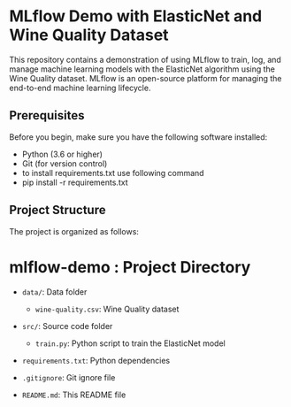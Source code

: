 # MLflow Demo with ElasticNet and Wine Quality Dataset

This repository contains a demonstration of using MLflow to train, log, and manage machine learning models with the ElasticNet algorithm using the Wine Quality dataset. MLflow is an open-source platform for managing the end-to-end machine learning lifecycle.

## Prerequisites

Before you begin, make sure you have the following software installed:

- Python (3.6 or higher)
- Git (for version control)
- to install requirements.txt use following command
- pip install -r requirements.txt 


## Project Structure

The project is organized as follows:

# mlflow-demo :  Project Directory
- `data/`: Data folder
  - `wine-quality.csv`: Wine Quality dataset

- `src/`: Source code folder
  - `train.py`: Python script to train the ElasticNet model

- `requirements.txt`: Python dependencies
- `.gitignore`: Git ignore file
- `README.md`: This README file


